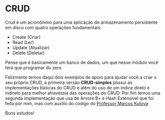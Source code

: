 # CRUD

Crud é um acronônimo para uma aplicação de armazenamento persistente em disco com quatro operações fundamentais:

* Create (Criar)
* Read (Ler)
* Update (Atualizar)
* Delete (Deletar)

Pense que é basicamente um banco de dados, um que nesse módulo você terá que programar do zero.

Felizmente temos daqui dois exemplos de apoio para ajudar você a criar o seu próprio CRUD, a primeira versão
**CRUD-simples** possui as implementações básicas do CRUD e além do uso de um índice direto e indireto para 
melhor atravessia das operações do CRUD. Por fim temos uma segunda implementação que usa de Arvore B+ e Hash
Extensível que foi feita por mim, mas com auxílio do código do [Professor Marcos Kutova](https://www.kutova.com/)

Bons estudos!
